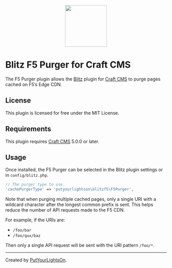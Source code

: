 <p align="center"><img width="130" src="https://github.com/putyourlightson/craft-blitz-f5/assets/57572400/1441dcf1-96a5-4bf8-80d3-25ed796983fd"></p>

# Blitz F5 Purger for Craft CMS

The F5 Purger plugin allows the [Blitz](https://putyourlightson.com/plugins/blitz) plugin for [Craft CMS](https://craftcms.com/) to purge pages cached on F5’s Edge CDN.

## License

This plugin is licensed for free under the MIT License.

## Requirements

This plugin requires [Craft CMS](https://craftcms.com/) 5.0.0 or later.

## Usage

Once installed, the F5 Purger can be selected in the Blitz plugin settings or in `config/blitz.php`.

```php
// The purger type to use.
'cachePurgerType' => 'putyourlightson\blitzf5\F5Purger',

```

Note that when purging multiple cached pages, only a single URI with a wildcard character after the longest common prefix is sent. This helps reduce the number of API requests made to the F5 CDN.

For example, if the URIs are:

- `/foo/bar`
- `/foo/qux/baz`

Then only a single API request will be sent with the URI pattern `/foo/*`.

---

Created by [PutYourLightsOn](https://putyourlightson.com/).
